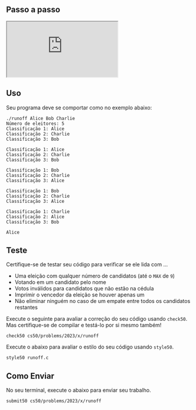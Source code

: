 Passo a passo
------------

<div class="ratio ratio-16x9" data-video=""><iframe allow="acelerômetro; autoplay; encrypted-media; giroscópio; imagem em imagem" allowfullscreen="" class="border" data-video="" src="https://www.youtube.com/embed/-Vc5aGywKxo?modestbranding=0&amp;rel=0&amp;showinfo=0"></iframe></div>


Uso
---

Seu programa deve se comportar como no exemplo abaixo:

    ./runoff Alice Bob Charlie
    Número de eleitores: 5
    Classificação 1: Alice
    Classificação 2: Charlie
    Classificação 3: Bob
    
    Classificação 1: Alice
    Classificação 2: Charlie
    Classificação 3: Bob
    
    Classificação 1: Bob
    Classificação 2: Charlie
    Classificação 3: Alice
    
    Classificação 1: Bob
    Classificação 2: Charlie
    Classificação 3: Alice
    
    Classificação 1: Charlie
    Classificação 2: Alice
    Classificação 3: Bob
    
    Alice
    

Teste
-----

Certifique-se de testar seu código para verificar se ele lida com ...

*   Uma eleição com qualquer número de candidatos (até o `MAX` de `9`)
*   Votando em um candidato pelo nome
*   Votos inválidos para candidatos que não estão na cédula
*   Imprimir o vencedor da eleição se houver apenas um
*   Não eliminar ninguém no caso de um empate entre todos os candidatos restantes

Execute o seguinte para avaliar a correção do seu código usando `check50`. Mas certifique-se de compilar e testá-lo por si mesmo também!

    check50 cs50/problems/2023/x/runoff
    

Execute o abaixo para avaliar o estilo do seu código usando `style50`.

    style50 runoff.c
    

Como Enviar
-----------

No seu terminal, execute o abaixo para enviar seu trabalho.

    submit50 cs50/problems/2023/x/runoff